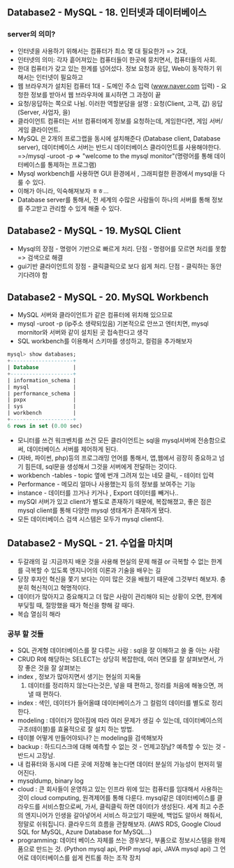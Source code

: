 ## Database2 - MySQL - 18. 인터넷과 데이터베이스
### server의 의미?
- 인터넷을 사용하기 위해서는 컴퓨터가 최소 몇 대 필요한가 => 2대, 
- 인터넷의 의미: 각자 흩어져있는 컴퓨터들이 한곳에 뭉치면서, 컴퓨터들의 사회.
- 한대 컴퓨터가 갖고 있는 한계를 넘어섰다. 정보 요청과 응답, Web이 동작하기 위해서는 인터넷이 필요하고
- 웹 브라우저가 설치된 컴퓨터 1대 - 도메인 주소 입력 (www.naver.com 입력) - 요청한 정보를 받아서 웹 브라우저에 표시하면 그 과정이 끝
- 요청/응답하는 쪽으로 나뉨. 이러한 역할분담을 설명 : 요청(Client, 고객, 갑) 응답(Server, 사업자, 을)
- 클라이언트 컴퓨터는 서브 컴퓨터에게 정보를 요청하는데, 게임한다면, 게임 서버/ 게임 클라이언트.
- MySQL 은 2개의 프로그랩을 동시에 설치해준다 (Database client, Database server), 데이터베이스 서버는 반드시 데이터베이스 클라이언트를 사용해야한다. =>/mysql -uroot -p => "welcome to the mysql monitor"(명령어를 통해 데이터베이스를 통제하는 프로그램)
- Mysql workbench를 사용하면 GUI 환경에서 , 그래피컬한 환경에서 mysql을 다룰 수 있다. 
- 이해가 아니라, 익숙해져보자 ㅎㅎ... 
- Database server를 통해서, 전 세계의 수많은 사람들이 하나의 서버를 통해 정보를 주고받고 관리할 수 있게 해줄 수 있다. 

## Database2 - MySQL - 19. MySQL Client
- Mysql의 장점 - 명령어 기반으로 빠르게 처리. 단점 - 명령어를 모르면 처리를 못함 => 검색으로 해결
- gui기반 클라이언트의 장점 -  클릭클릭으로 보다 쉽게 처리. 단점 - 클릭하는 동안 기다려야 함


## Database2 - MySQL - 20. MySQL Workbench
- MySQL 서버와 클라이언트가 같은 컴퓨터에 위치해 있으므로 
- mysql -uroot -p (ip주소 생략되있음) 기본적으로 안쓰고 엔터치면, mysql mornitor와 서버와 같이 설치된 곳 접속한다고 생각
- SQL workbench를 이용해서 스키마를 생성하고, 컬럼을 추가해보자
```sql
mysql> show databases;
+--------------------+
| Database           |
+--------------------+
| information_schema |
| mysql              |
| performance_schema |
| pxpx               |
| sys                |
| workbench          |
+--------------------+
6 rows in set (0.00 sec)
```

- 모니터를 쓰건 워크벤치를 쓰건 모든 클라이언트는 sql을 mysql서버에 전송함으로써, 데이터베이스 서버를 제어하게 된다. 
- (자바, 파이썬, php)등의 프로그래밍 언어를 통해서, 앱,웹에서 굉장히 중요하고 넘기 힘든데, sql문을 생성해서 그것을 서버에게 전달하는 것이다.
- workbench -tables - topic 옆에 번개 그려져 있는 네모 클릭, - 테이터 입력
- Performance - 메모리 얼마나 사용했는지 등의 정보를 보여주는 기능
- instance -  데이터를 끄거나 키거나 , Export 데이터를 빼거나..
- mySQl 서버가 있고 client가 별도로 존재하기 때문에, 복잡해졌고, 좋은 점은 mysql client를 통해 다양한 mysql 생태계가 존재하게 됐다. 
- 모든 데이터베이스 검색 시스템은 모두가 mysql client다.


## Database2 - MySQL - 21. 수업을 마치며
- 두갈래의 길 :지금까지 배운 것을 사용해 현실의 문제 해결 or 극복할 수 없는 한계를 극복할 수 있도록 엔지니어의 이론과 기술을 배우는 길
- 당장 후자인 혁신을 쫓기 보다는 이미 많은 것을 배웠기 때문에 그것부터 해보자. 충분히 혁신적이고 혁명적이다. 
- 데이터가 많아지고 중요해지고 더 많은 사람이 관리해야 되는 상황이 오면, 한계에 부딪힐 때, 절망했을 때가 혁신을 향해 갈 때다.
- 복습 열심히 해라

### 공부 할 것들
- SQL 관계형 데이터베이스를 잘 다루는 사람 : sql을 잘 이해하고 쓸 줄 아는 사람
- CRUD R에 해당하는 SELECT는 상당히 복잡한데, 여러 면모를 잘 살펴보면서, 가장 좋은 것을 잘 살펴보는
- index , 정보가 많아지면서 생기는 현실의 지옥들
  1) 데이터를 정리하지 않는다는것은, 넣을 때 편하고, 정리를 처음에 해놓으면, 꺼낼 때 편하다.
- index : 색인, 데이터가 들어올떄 데이터베이스가 그 컬럼의 데이터를  별도로 정리한다.
- modeling : 데이터가 많아짐에 따라 여러 문제가 생길 수 있는데, 데이터베이스의 구조(테이블)를 효율적으로 잘 설치 하는 방법.
- 테이블 어떻게 만들어야되나? 는 modeling을 검색해보자
- backup : 하드디스크에 대해 예측할 수 없는 것 - 언제고장남? 예측할 수 있는 것 - 반드시 고장남.
- 내 컴퓨터와 동시에 다른 곳에 저장해 놓는다면 데이터 분실의 가능성이 현저히 떨어진다. 
- mysqldump, binary log
- cloud : 큰 회사들이 운영하고 있는 인프라 위에 있는 컴퓨터를 임대해서 사용하는 것이 cloud computing, 원격제어를 통해 다룬다. mysql같은 데이터베이스를 클라우드를 서비스함으로써,
가서, 클릭클릭 하면 데이터가 생성된다. 세계 최고 수준의 엔지니어가 인생을 갈아넣어서 서비스 하고있기 때문에, 백업도 알아서 해줘서, 정말로 쉬워집니다. 클라우드의 흐름을 관찰해보자.
(AWS RDS, Google Cloud SQL for MySQL, Azure Database for MySQL...)
- programming: 데이터 베이스 자체를 쓰는 경우보다, 부품으로 정보시스템을 완제품으로 만드는 것.
(Python mysql api, PHP mysql api, JAVA mysql api) 그 언어로 데이터베이스를 쉽게 컨트롤 하는 조작 장치
